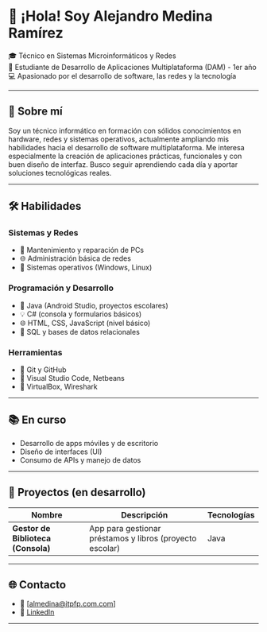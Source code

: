 # 👋 ¡Hola! Soy Alejandro Medina Ramírez

🎓 Técnico en Sistemas Microinformáticos y Redes  
📱 Estudiante de Desarrollo de Aplicaciones Multiplataforma (DAM) - 1er año  
💻 Apasionado por el desarrollo de software, las redes y la tecnología

---

## 🚀 Sobre mí

Soy un técnico informático en formación con sólidos conocimientos en hardware, redes y sistemas operativos, actualmente ampliando mis habilidades hacia el desarrollo de software multiplataforma. Me interesa especialmente la creación de aplicaciones prácticas, funcionales y con buen diseño de interfaz. Busco seguir aprendiendo cada día y aportar soluciones tecnológicas reales.

---

## 🛠️ Habilidades

### Sistemas y Redes
- 🧠 Mantenimiento y reparación de PCs
- 🌐 Administración básica de redes
- 💾 Sistemas operativos (Windows, Linux)

### Programación y Desarrollo
- 📱 Java (Android Studio, proyectos escolares)
- 💡 C# (consola y formularios básicos)
- 🌐 HTML, CSS, JavaScript (nivel básico)
- 📂 SQL y bases de datos relacionales

### Herramientas
- 🧰 Git y GitHub
- 📝 Visual Studio Code, Netbeans
- 🐧 VirtualBox, Wireshark

---

## 📚 En curso

- Desarrollo de apps móviles y de escritorio
- Diseño de interfaces (UI)
- Consumo de APIs y manejo de datos

---

## 🧩 Proyectos (en desarrollo)

| Nombre | Descripción | Tecnologías |
|--------|-------------|-------------|
| **Gestor de Biblioteca (Consola)** | App para gestionar préstamos y libros (proyecto escolar) | Java |

---

## 🌐 Contacto

- 📧 [almedina@itpfp.com.com]
- 💼 [LinkedIn](https://www.linkedin.com/in/alejandro-medina-65a456257/)


---
